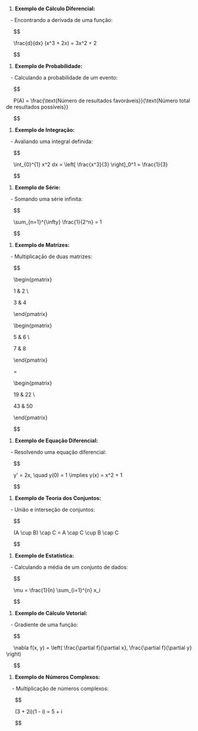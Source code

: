 1. **Exemplo de Cálculo Diferencial:**  

   - Encontrando a derivada de uma função:  

     $$

     \frac{d}{dx} (x^3 + 2x) = 3x^2 + 2

     $$  

1. **Exemplo de Probabilidade:**  

   - Calculando a probabilidade de um evento:  

     $$

     P(A) = \frac{\text{Número de resultados favoráveis}}{\text{Número total de resultados possíveis}}

     $$  

1. **Exemplo de Integração:**  

   - Avaliando uma integral definida:  

     $$

     \int_{0}^{1} x^2 dx = \left[ \frac{x^3}{3} \right]_0^1 = \frac{1}{3}

     $$  

1. **Exemplo de Série:**  

   - Somando uma série infinita:  

     $$

     \sum_{n=1}^{\infty} \frac{1}{2^n} = 1

     $$  

1. **Exemplo de Matrizes:**  

   - Multiplicação de duas matrizes:  

     $$

     \begin{pmatrix}

     1 & 2 \\

     3 & 4

     \end{pmatrix}

     \begin{pmatrix}

     5 & 6 \\

     7 & 8

     \end{pmatrix}

     =

     \begin{pmatrix}

     19 & 22 \\

     43 & 50

     \end{pmatrix}

     $$  

1. **Exemplo de Equação Diferencial:**  

   - Resolvendo uma equação diferencial:  

     $$

     y' = 2x, \quad y(0) = 1 \implies y(x) = x^2 + 1

     $$  

1. **Exemplo de Teoria dos Conjuntos:**  

   - União e interseção de conjuntos:  

     $$

     (A \cup B) \cap C = A \cap C \cup B \cap C

     $$  

1. **Exemplo de Estatística:**  

   - Calculando a média de um conjunto de dados:  

     $$

     \mu = \frac{1}{n} \sum_{i=1}^{n} x_i

     $$  

1. **Exemplo de Cálculo Vetorial:**  

   - Gradiente de uma função:  

     $$

     \nabla f(x, y) = \left( \frac{\partial f}{\partial x}, \frac{\partial f}{\partial y} \right)

     $$  

1. **Exemplo de Números Complexos:**  

    - Multiplicação de números complexos:  

      $$

      (3 + 2i)(1 - i) = 5 + i

      $$
